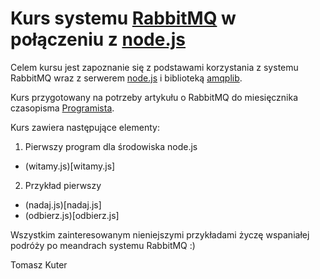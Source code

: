 # Kurs systemu [RabbitMQ](https://www.rabbitmq.com/) w połączeniu z [node.js](https://nodejs.org/)

Celem kursu jest zapoznanie się z podstawami korzystania z systemu RabbitMQ wraz z serwerem [node.js](https://nodejs.org/) i biblioteką [amqplib](https://www.npmjs.com/package/amqplib).

Kurs przygotowany na potrzeby artykułu o RabbitMQ do miesięcznika czasopisma [Programista](http://programistamag.pl/).

Kurs zawiera następujące elementy:
1. Pierwszy program dla środowiska node.js
  * (witamy.js)[witamy.js]
2. Przykład pierwszy
  * (nadaj.js)[nadaj.js]
  * (odbierz.js)[odbierz.js]

Wszystkim zainteresowanym nieniejszymi przykładami życzę wspaniałej podróży po meandrach systemu RabbitMQ :)

Tomasz Kuter

